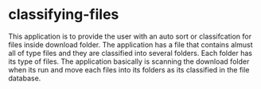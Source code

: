 # classifying-files
This application is to provide the user with an auto sort or classifcation for files inside download folder.
The application has a file that contains almust all of type files and they are classified into several folders.
Each folder has its type of files. 
The application basically is scanning the download folder when its run and move each files into its folders as its classified in the file database.
